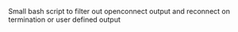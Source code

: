 Small bash script to filter out openconnect output and reconnect on termination or user defined output
